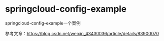 # springcloud-config-example
springcloud-config-example一个案例

参考文章：https://blog.csdn.net/weixin_43430036/article/details/83900070

